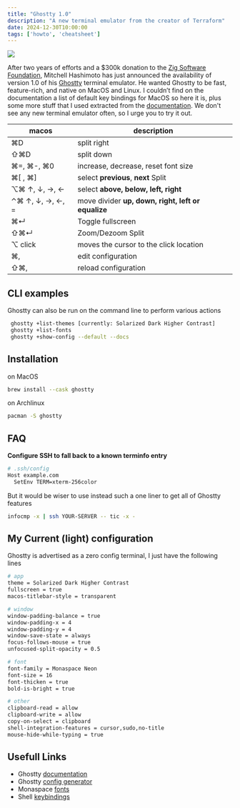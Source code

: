```yaml
---
title: "Ghostty 1.0"
description: "A new terminal emulator from the creator of Terraform"
date: 2024-12-30T10:00:00
tags: ['howto', 'cheatsheet']
---
```

![](/images/posts/ghostty.png)

After two years of efforts and a $300k donation to the [Zig Software Foundation](https://ziglang.org/zsf/), Mitchell Hashimoto has just announced the availability of version 1.0 of his [Ghostty](https://ghostty.org/) terminal emulator. He wanted Ghostty to be fast, feature-rich, and native on MacOS and Linux. I couldn’t find on the documentation a list of default key bindings for MacOS so here it is, plus some more stuff that I used extracted from the [documentation](https://ghostty.org/docs). We don't see any new terminal emulator often, so I urge you to try it out.

| macos | description |
| --- | --- |
| ⌘D | split right |
| ⇧⌘D | split down |
| ⌘=, ⌘-, ⌘0 | increase, decrease, reset font size |
| ⌘[ , ⌘] | select **previous**, **next** Split |
| ⌥⌘  ↑, ↓, →, ← | select **above, below, left, right** |
| ⌃⌘  ↑, ↓, →, ←, = | move divider **up, down, right, left or equalize** |
| ⌘↵ | Toggle fullscreen |
| ⇧⌘↵ | Zoom/Dezoom Split |
| ⌥ click | moves the cursor to the click location |
| ⌘, | edit configuration |
| ⇧⌘, | reload configuration |

## CLI examples

Ghostty can also be run on the command line to perform various actions
```bash
 ghostty +list-themes [currently: Solarized Dark Higher Contrast]
 ghostty +list-fonts
 ghostty +show-config --default --docs
```

## Installation

on MacOS

```bash
brew install --cask ghostty
```

on Archlinux

```bash
pacman -S ghostty
```

## FAQ

**Configure SSH to fall back to a known terminfo entry**

```bash
# .ssh/config
Host example.com
  SetEnv TERM=xterm-256color
```

But it would be wiser to use instead such a one liner to get all of Ghostty features

```bash
infocmp -x | ssh YOUR-SERVER -- tic -x -
```

## My Current (light)  configuration

Ghostty is advertised as a zero config terminal, I just have the following lines

```bash
# app
theme = Solarized Dark Higher Contrast
fullscreen = true
macos-titlebar-style = transparent

# window
window-padding-balance = true
window-padding-x = 4
window-padding-y = 4
window-save-state = always
focus-follows-mouse = true
unfocused-split-opacity = 0.5

# font
font-family = Monaspace Neon
font-size = 16
font-thicken = true
bold-is-bright = true

# other
clipboard-read = allow
clipboard-write = allow
copy-on-select = clipboard
shell-integration-features = cursor,sudo,no-title
mouse-hide-while-typing = true
```

## Usefull Links

- Ghostty [documentation](https://ghostty.org/docs)
- Ghostty [config generator](https://ghostty.zerebos.com/)
- Monaspace [fonts](https://monaspace.githubnext.com/)
- Shell [keybindings](https://gist.github.com/2KAbhishek/9c6d607e160b0439a186d4fbd1bd81df)
